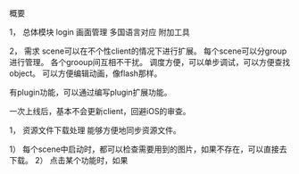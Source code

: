 
概要

1， 总体模块
login
画面管理
多国语言对应
附加工具





2， 需求
scene可以在不个性client的情况下进行扩展。
每个scene可以分group进行管理。 各个grooup间互相不干扰。
调度方便，可以单步调试，可以方便查找object。
可以方便编辑动画，像flash那样。

有plugin功能，可以通过编写plugin扩展功能。

一次上线后，基本不会更新client，回避iOS的审查。


1， 资源文件下载处理
能够方便地同步资源文件。

1） 每个scene中启动时，都可以检查需要用到的图片，如果不存在，可以直接去下载。
2） 点击某个功能时，如果